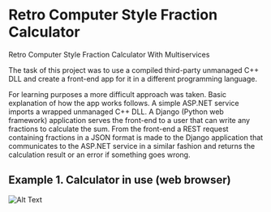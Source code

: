 # Retro Computer Style Fraction Calculator
 Retro Computer Style Fraction Calculator With Multiservices
 
The task of this project was to use a compiled third-party unmanaged C++ DLL and create a front-end app for it in a different programming language.

For learning purposes a more difficult approach was taken. Basic explanation of how the app works follows. A simple ASP.NET service imports a wrapped unmanaged C++ DLL. A Django (Python web framework) application serves the front-end to a user that can write any fractions to calculate the sum. From the front-end a REST request containing fractions in a JSON format is made to the Django application that communicates to the ASP.NET service in a similar fashion and returns the calculation result or an error if something goes wrong.

## Example 1. Calculator in use (web browser)
![Alt Text](doc/gifs/calculationExample1.gif)
